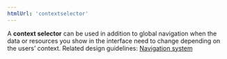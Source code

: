 ```yaml
---
htmlUrl: 'contextselector'
---
```

A **context selector** can be used in addition to global navigation when the data or resources you show in the interface need to change depending on the users’ context. Related design guidelines: [Navigation system](design-guidelines/usage-and-behavior/navigation-system)
